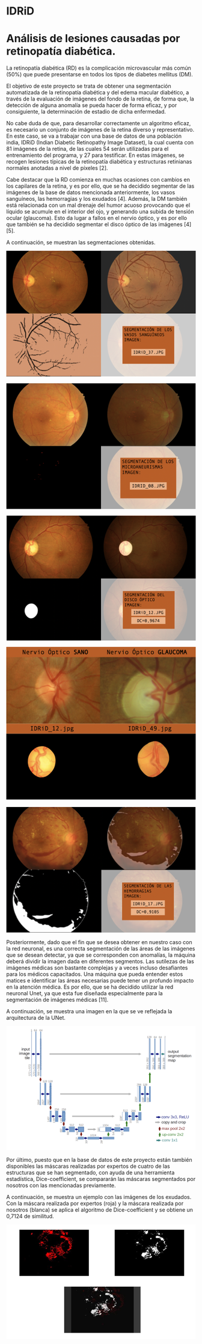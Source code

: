 # IDRiD
# Análisis de lesiones causadas por retinopatía diabética.


La retinopatía diabética (RD) es la complicación microvascular más común (50%) que puede presentarse en todos los tipos de diabetes mellitus (DM).

El objetivo de este proyecto se trata de obtener una segmentación automatizada de la retinopatía diabética y del edema macular diabético, a través de la evaluación de imágenes del fondo de la retina, de forma que, la detección de alguna anomalía se pueda hacer de forma eficaz, y por consiguiente, la determinación de estadio de dicha enfermedad.

No cabe duda de que, para desarrollar correctamente un algoritmo eficaz, es necesario un conjunto de imágenes de la retina diverso y representativo. En este caso, se va a trabajar con una base de datos de una población india, IDRiD (Indian Diabetic Retinopathy Image Dataset), la cual cuenta con 81 imágenes de la retina, de las cuales 54 serán utilizadas para el entrenamiento del programa, y 27 para testificar. En estas imágenes, se recogen lesiones típicas de la retinopatía diabética y estructuras retinianas normales anotadas a nivel de píxeles [2].

Cabe destacar que la RD comienza en muchas ocasiones con cambios en los capilares de la retina, y es por ello, que se ha decidido segmentar de las imágenes de la base de datos mencionada anteriormente, los vasos sanguíneos, las hemorragias y los exudados [4]. Además, la DM también está relacionada con un mal drenaje del humor acuoso provocando que el líquido se acumule en el interior del ojo, y generando una subida de tensión ocular (glaucoma). Esto da lugar a fallos en el nervio óptico, y es por ello que también se ha decidido segmentar el disco óptico de las imágenes [4][5].

A continuación, se muestran las segmentaciones obtenidas.

![vasos sanguíneos](https://github.com/ireneraven/IDRiD/blob/master/vasos_sanguineos.png) 

![Microaneurismas](https://github.com/ireneraven/IDRiD/blob/master/Microaneurismas.png) 


![Disco_optico](https://github.com/ireneraven/IDRiD/blob/master/Disco_optico.png) 


![Glaucoma](https://github.com/ireneraven/IDRiD/blob/master/Glaucoma.png) 


![Hemorragias](https://github.com/ireneraven/IDRiD/blob/master/Hemorragias.png) 

Posteriormente, dado que el fin que se desea obtener en nuestro caso con la red neuronal, es una correcta segmentación de las áreas de las imágenes que se desean detectar, ya que se corresponden con anomalías, la máquina deberá dividir la imagen dada en diferentes segmentos. Las sutilezas de las imágenes médicas son bastante complejas y a veces incluso desafiantes para los médicos capacitados. Una máquina que pueda entender estos matices e identificar las áreas necesarias puede tener un profundo impacto en la atención médica. Es por ello, que se ha decidido utilizar la red neuronal Unet, ya que esta fue diseñada especialmente para la segmentación de imágenes médicas [11]. 

A continuación, se muestra una imagen en la que se ve reflejada la arquitectura de la UNet.

![UNett](https://github.com/ireneraven/IDRiD/blob/master/UNet.png)


Por último, puesto que en la base de datos de este proyecto están también disponibles las máscaras realizadas por expertos de cuatro de las estructuras que se han segmentado, con ayuda de una herramienta estadística, Dice-coefficient, se compararán las máscaras segmentados por nosotros con las mencionadas previamente.

A continuación, se muestra un ejemplo con las imágenes de los exudados. Con la máscara realizada por expertos (roja) y la máscara realizada por nosotros (blanca) se aplica el algoritmo de Dice-coefficient y se obtiene un 0,7124 de similitud.

![Dice-coefficient](https://github.com/ireneraven/IDRiD/blob/master/Dice-coefficient.JPG)


